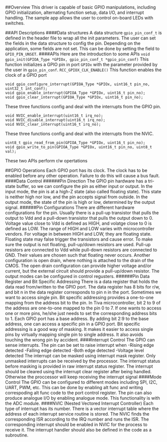 ##Overview
This driver is capable of basic GPIO manipulations, including GPIO initialization, alternating function setup, data I/O, and interrupt handling. The sample app allows the user to control on-board LEDs with switches.

##API Descriptions
####Data structures
A data structure `gpio_pin_conf_t` is defined in the header file to wrap all the init parameters. The user can set the fields in the data structure to config the pin. Depending on the application, some fields are not set. This can be done by setting the field to `GPIO_PIN_UNSET`.
####APIs
Here are the introduction to some APIs
```void gpio_init(GPIOA_Type *GPIOx, gpio_pin_conf_t *gpio_pin_conf)```
This function initializes a GPIO pin in port `GPIOx` with the parameter provided by the user in `gpio_pin_conf`. 
```RCC_GPIOX_CLK_ENABLE()```
This function enables the clock of a GPIO port
```
void gpio_configure_interrupt(GPIOA_Type *GPIOx, uint16_t pin_no, uint32_t int_conf);
void gpio_enable_interrupt(GPIOA_Type *GPIOx, uint16_t pin_no);
void gpio_clear_interrupt(GPIOA_Type *GPIOx, uint16_t pin_no);
```
These three functions config and deal with the interrupts from the GPIO pin.
```
void NVIC_enable_interrupt(uint16_t irq_no);
void NVIC_disable_interrupt(uint16_t irq_no);
void NVIC_clear_interrupt(uint16_t irq_no);
```
These three functions config and deal with the interrupts from the NVIC.
```
uint8_t gpio_read_from_pin(GPIOA_Type *GPIOx, uint16_t pin_no);
void gpio_write_to_pin(GPIOA_Type *GPIOx, uint16_t pin_no, uint8_t val);
```
These two APIs perform r/w opertations

##GPIO Operations
Each GPIO port has its clock. The clock has to be enabled before any other operation. Failure to do this will cause a bus fault.
####Data Control
######Pin Direction
The GPIO pin hardware has a tri-state buffer, so we can configure the pin as either input or output. In the input mode, the pin is at a high-Z state \(also called floating state\). This state is neither high nor low, and the pin accepts signal from outside. In the output mode, the state of the pin is high or low, determined by the output signal. 
######Pin Configurations
There are different hardware configurations for the pin. Usually there is a pull-up transistor that pulls the output to Vdd and a pull-down transistor that pulls the output down to 0. 
Voltage value close to Vdd is defined as HIGH, and volatge close to 0 is defined as LOW. The range of HIGH and LOW varies with microcontroller vendors. For voltage in between HIGH and LOW, they are floating state. Floating state may false trigger the transistors and cause error. To make sure the output is not floating, pull-up/down resistors are used. Pull-up resistors are connected to Vdd while pull-down resistors are connected to GND. Their values are chosen such that floating never occurs.
Another configuration is open drain, where nothing is attached to the drain of the CMOS. The open drain configuration can provide higher voltage and/or current, but the external circuit should provide a pull-up/down resistor. 
The output modes can be configured in control regusters.
######Pin Data Register and Bit Specific Addressing
There is a data register that holds the data read from/written to the GPIO port. The data register has 8 bits for r/w, and bit n in the data register corresponds to pin n in the port. 
Sometimes we want to access single pin. Bit specific addressing provides a one-to-one mapping from the address bit to the pin. In Tiva microcontroller, bit 2 to 9 of the address are one-to-one mapped to the pin 0 to 7. If one wants to access one or more pins, he/she just needs to set the corresponding address bits to 1. Each GPIO port has a base address. By adding bit 2:9 to the base address, one can access a specific pin in a GPIO port.
Bit specific addressing is a good way of masking. It makes it easier to access single pins by virtually mapping single pin to single address. It also avoids touching the wrong pin by accident.
####Interrupt Control
The GPIO can sense interrupts. The pin can be set to raise interrupt when
-Rising edge detected
-Falling edge detected
-Both edge detected
-Voltage level detected
The interrupt can be masked using interrupt mask register. Only unmasked interrupts can be received by the processor. The interrupt status before masking is provided in raw interrupt status register. The interrupt should be cleared using the interrupt clear register after being handled. Otherwise the proccessor will keep receiving the interrupt signal
####Mode Control
The GPIO can be configured to different modes including SPI, I2C, UART, PWM, etc. This can be done by enabling alt func and writing correspoding alt func code to the port control register.
The pin can also produce analogue I/O by enabling analogue mode. This functionality is with the ADC module.
####NVIC (Nested Vectored Interrupt Controller)
Each type of interrupt has its number. There is a vector interrupt table where the address of each interrupt service routine is stored. The NVIC finds the corresponding ISR according to the IRQ number and runs the ISR. The corresponding interrupt should be enabled in NVIC for the process to receive it. The interrupt handler should also be defined in the code as a subroutine.
